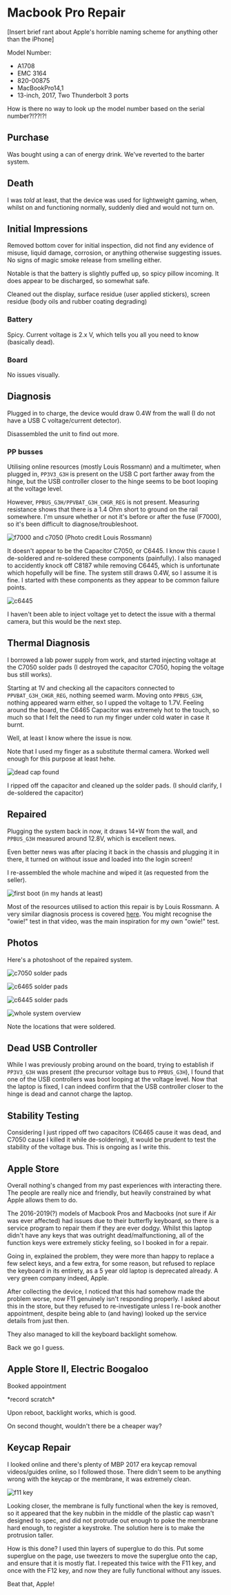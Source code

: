 # Macbook Pro Repair

[Insert brief rant about Apple's horrible naming scheme for anything other than the iPhone]

Model Number:
- A1708
- EMC 3164
- 820-00875
- MacBookPro14,1
- 13-inch, 2017, Two Thunderbolt 3 ports

How is there no way to look up the model number based on the serial number?!??!?!

## Purchase

Was bought using a can of energy drink. We've reverted to the barter system.


## Death

I was _told_ at least, that the device was used for lightweight gaming, when, whilst on and functioning normally, suddenly died and would not turn on.

## Initial Impressions

Removed bottom cover for initial inspection, did not find any evidence of misuse, liquid damage, corrosion, or anything otherwise suggesting issues. No signs of magic smoke release from smelling either.

Notable is that the battery is slightly puffed up, so spicy pillow incoming. It does appear to be discharged, so somewhat safe.

Cleaned out the display, surface residue (user applied stickers), screen residue (body oils and rubber coating degrading)

### Battery

Spicy. Current voltage is 2.x V, which tells you all you need to know (basically dead).

### Board

No issues visually.


## Diagnosis

Plugged in to charge, the device would draw 0.4W from the wall (I do not have a USB C voltage/current detector).

Disassembled the unit to find out more. 

### PP busses

Utilising online resources (mostly Louis Rossmann) and a multimeter, when plugged in, `PP3V3_G3H` is present on the USB C port farther away from the hinge, but the USB controller closer to the hinge seems to be boot looping at the voltage level.

However, `PPBUS_G3H/PPVBAT_G3H_CHGR_REG` is not present. Measuring resistance shows that there is a 1.4 Ohm short to ground on the rail somewhere. I'm unsure whether or not it's before or after the fuse (F7000), so it's been difficult to diagnose/troubleshoot.

![f7000 and c7050](c7050.png)
(Photo credit Louis Rossmann)

It doesn't appear to be the Capacitor C7050, or C6445. I know this cause I de-soldered and re-soldered these components (painfully). I also managed to accidently knock off C8187 while removing C6445, which is unfortunate which hopefully will be fine. The system still draws 0.4W, so I assume it is fine. I started with these components as they appear to be common failure points.

![c6445](c6445.png)

I haven't been able to inject voltage yet to detect the issue with a thermal camera, but this would be the next step.

## Thermal Diagnosis

I borrowed a lab power supply from work, and started injecting voltage at the C7050 solder pads (I destroyed the capacitor C7050, hoping the voltage bus still works).

Starting at 1V and checking all the capacitors connected to `PPVBAT_G3H_CHGR_REG`, nothing seemed warm. Moving onto `PPBUS_G3H`, nothing appeared warm either, so I upped the voltage to 1.7V. Feeling around the board, the C6465 Capacitor was extremely hot to the touch, so much so that I felt the need to run my finger under cold water in case it burnt.

Well, at least I know where the issue is now.

Note that I used my finger as a substitute thermal camera. Worked well enough for this purpose at least hehe.

![dead cap found](c6465.png)

I ripped off the capacitor and cleaned up the solder pads. (I should clarify, I de-soldered the capacitor)

## Repaired

Plugging the system back in now, it draws 14+W from the wall, and `PPBUS_G3H` measured around 12.8V, which is excellent news.

Even better news was after placing it back in the chassis and plugging it in there, it turned on without issue and loaded into the login screen!

I re-assembled the whole machine and wiped it (as requested from the seller).

![first boot (in my hands at least)](repairedBoot.png)

Most of the resources utilised to action this repair is by Louis Rossmann. A very similar diagnosis process is covered [here](https://www.youtube.com/watch?v=S8rdaJQQVqg). You might recognise the "owie!" test in that video, was the main inspiration for my own "owie!" test.


## Photos

Here's a photoshoot of the repaired system.


![c7050 solder pads](solder1.png)

![c6465 solder pads](solder2.png)

![c6445 solder pads](solder3.png)

![whole system overview](solderspots.png)

Note the locations that were soldered.


## Dead USB Controller

While I was previously probing around on the board, trying to establish if `PP3V3_G3H` was present (the precursor voltage bus to `PPBUS_G3H`), I found that one of the USB controllers was boot looping at the voltage level. Now that the laptop is fixed, I can indeed confirm that the USB controller closer to the hinge is dead and cannot charge the laptop.


## Stability Testing

Considering I just ripped off two capacitors (C6465 cause it was dead, and C7050 cause I killed it while de-soldering), it would be prudent to test the stability of the voltage bus. This is ongoing as I write this.



## Apple Store

Overall nothing's changed from my past experiences with interacting there. The people are really nice and friendly, but heavily constrained by what Apple allows them to do.

The 2016-2019(?) models of Macbook Pros and Macbooks (not sure if Air was ever affected) had issues due to their butterfly keyboard, so there is a service program to repair them if they are ever dodgy. Whilst this laptop didn't have any keys that was outright dead/malfunctioning, all of the function keys were extremely sticky feeling, so I booked in for a repair.

Going in, explained the problem, they were more than happy to replace a few select keys, and a few extra, for some reason, but refused to replace the keyboard in its entirety, as a 5 year old laptop is deprecated already. A very green company indeed, Apple.

After collecting the device, I noticed that this had somehow made the problem worse, now F11 genuinely isn't responding properly. I asked about this in the store, but they refused to re-investigate unless I re-book another appointment, despite being able to (and having) looked up the service details from just then.

They also managed to kill the keyboard backlight somehow.

Back we go I guess.

## Apple Store II, Electric Boogaloo

Booked appointment

\*record scratch*

Upon reboot, backlight works, which is good. 

On second thought, wouldn't there be a cheaper way?

## Keycap Repair

I looked online and there's plenty of MBP 2017 era keycap removal videos/guides online, so I followed those. There didn't seem to be anything wrong with the keycap or the membrane, it was extremely clean.

![f11 key](f11.png)

Looking closer, the membrane is fully functional when the key is removed, so it appeared that the key nubbin in the middle of the plastic cap wasn't designed to spec, and did not protrude out enough to poke the membrane hard enough, to register a keystroke. The solution here is to make the protrusion taller.

How is this done? I used thin layers of superglue to do this. Put some superglue on the page, use tweezers to move the superglue onto the cap, and ensure that it is mostly flat. I repeated this twice with the F11 key, and once with the F12 key, and now they are fully functional without any issues.

Beat that, Apple!